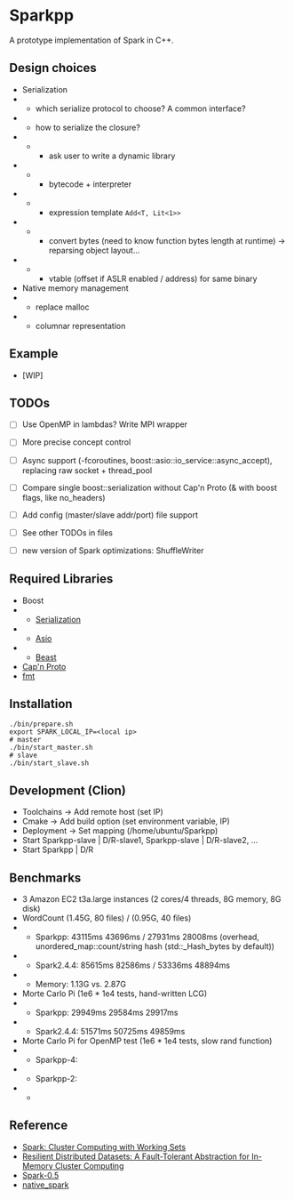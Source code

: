 # Sparkpp

A prototype implementation of Spark in C++.

## Design choices

* Serialization
* - which serialize protocol to choose? A common interface?
* - how to serialize the closure?
* - - ask user to write a dynamic library
* - - bytecode + interpreter
* - - expression template `Add<T, Lit<1>>`
* - - convert bytes (need to know function bytes length at runtime) -> reparsing object layout...
* - - vtable (offset if ASLR enabled / address) for same binary
* Native memory management
* - replace malloc
* - columnar representation

## Example

* \[WIP\]

## TODOs

- [ ] Use OpenMP in lambdas? Write MPI wrapper
- [ ] More precise concept control
- [ ] Async support (-fcoroutines, boost::asio::io_service::async_accept), replacing raw socket + thread_pool
- [ ] Compare single boost::serialization without Cap'n Proto (& with boost flags, like no_headers)
- [ ] Add config (master/slave addr/port) file support
- [ ] See other TODOs in files
- [ ] new version of Spark optimizations: ShuffleWriter


## Required Libraries

* Boost
* - [Serialization](https://github.com/boostorg/serialization)
* - [Asio](https://github.com/boostorg/asio)
* - [Beast](https://github.com/boostorg/beast)
* [Cap'n Proto](https://github.com/capnproto/capnproto)
* [fmt](https://github.com/fmtlib/fmt)

## Installation

```shell script
./bin/prepare.sh
export SPARK_LOCAL_IP=<local ip>
# master
./bin/start_master.sh
# slave
./bin/start_slave.sh
```

## Development (Clion)

* Toolchains -> Add remote host (set IP)
* Cmake -> Add build option (set environment variable, IP)
* Deployment -> Set mapping (/home/ubuntu/Sparkpp)
* Start Sparkpp-slave | D/R-slave1, Sparkpp-slave | D/R-slave2, ...
* Start Sparkpp | D/R

## Benchmarks
* 3 Amazon EC2 t3a.large instances (2 cores/4 threads, 8G memory, 8G disk)
* WordCount (1.45G, 80 files) / (0.95G, 40 files)
* - Sparkpp: 43115ms 43696ms / 27931ms 28008ms (overhead, unordered_map::count/string hash (std::_Hash_bytes by default))
* - Spark2.4.4: 85615ms 82586ms / 53336ms 48894ms
* - Memory: 1.13G vs. 2.87G
* Morte Carlo Pi (1e6 * 1e4 tests, hand-written LCG)
* - Sparkpp: 29949ms 29584ms 29917ms
* - Spark2.4.4: 51571ms 50725ms 49859ms
* Morte Carlo Pi for OpenMP test (1e6 * 1e4 tests, slow rand function)
* - Sparkpp-4: 
* - Sparkpp-2: 
* - 





## Reference

* [Spark: Cluster Computing with Working Sets](https://www.usenix.org/legacy/event/hotcloud10/tech/full_papers/Zaharia.pdf)
* [Resilient Distributed Datasets: A Fault-Tolerant Abstraction for In-Memory Cluster Computing](https://www.usenix.org/system/files/conference/nsdi12/nsdi12-final138.pdf)
* [Spark-0.5](https://github.com/apache/spark/tree/branch-0.5)
* [native_spark](https://github.com/rajasekarv/native_spark)